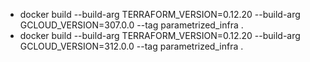 * docker build --build-arg TERRAFORM_VERSION=0.12.20 --build-arg GCLOUD_VERSION=307.0.0 --tag parametrized_infra .
* docker build --build-arg TERRAFORM_VERSION=0.12.20 --build-arg GCLOUD_VERSION=312.0.0 --tag parametrized_infra .